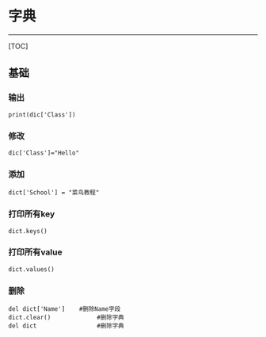 # 字典
---
[TOC]


## 基础

### 输出
	print(dic['Class'])
    
### 修改
	dic['Class']="Hello"
    
### 添加
	dict['School'] = "菜鸟教程"
    
### 打印所有key
	dict.keys()
    
### 打印所有value
	dict.values()
    
### 删除
	del dict['Name'] 	#删除Name字段
	dict.clear()  			 #删除字典
	del dict     			 #删除字典
	
	
	